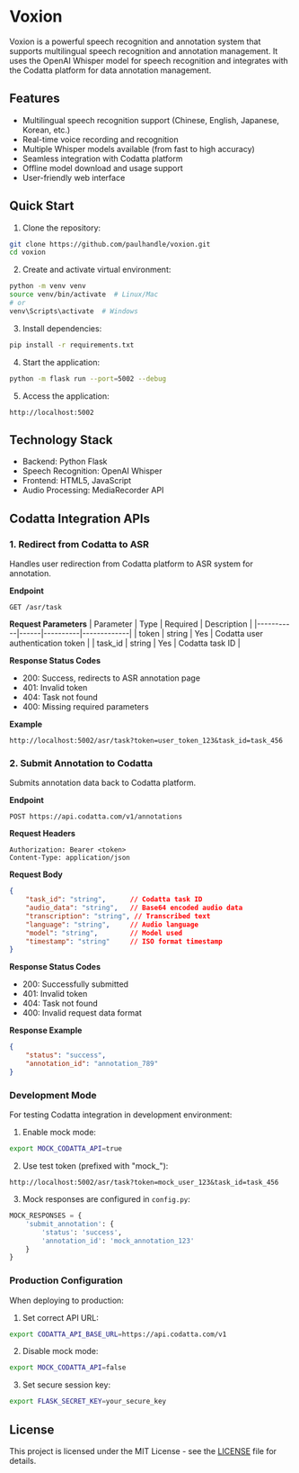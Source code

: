# Voxion

Voxion is a powerful speech recognition and annotation system that supports multilingual speech recognition and annotation management. It uses the OpenAI Whisper model for speech recognition and integrates with the Codatta platform for data annotation management.

## Features

- Multilingual speech recognition support (Chinese, English, Japanese, Korean, etc.)
- Real-time voice recording and recognition
- Multiple Whisper models available (from fast to high accuracy)
- Seamless integration with Codatta platform
- Offline model download and usage support
- User-friendly web interface

## Quick Start

1. Clone the repository:
```bash
git clone https://github.com/paulhandle/voxion.git
cd voxion
```

2. Create and activate virtual environment:
```bash
python -m venv venv
source venv/bin/activate  # Linux/Mac
# or
venv\Scripts\activate  # Windows
```

3. Install dependencies:
```bash
pip install -r requirements.txt
```

4. Start the application:
```bash
python -m flask run --port=5002 --debug
```

5. Access the application:
```
http://localhost:5002
```

## Technology Stack

- Backend: Python Flask
- Speech Recognition: OpenAI Whisper
- Frontend: HTML5, JavaScript
- Audio Processing: MediaRecorder API

## Codatta Integration APIs

### 1. Redirect from Codatta to ASR
Handles user redirection from Codatta platform to ASR system for annotation.

**Endpoint**
```
GET /asr/task
```

**Request Parameters**
| Parameter | Type | Required | Description |
|-----------|------|----------|-------------|
| token | string | Yes | Codatta user authentication token |
| task_id | string | Yes | Codatta task ID |

**Response Status Codes**
- 200: Success, redirects to ASR annotation page
- 401: Invalid token
- 404: Task not found
- 400: Missing required parameters

**Example**
```
http://localhost:5002/asr/task?token=user_token_123&task_id=task_456
```

### 2. Submit Annotation to Codatta
Submits annotation data back to Codatta platform.

**Endpoint**
```
POST https://api.codatta.com/v1/annotations
```

**Request Headers**
```
Authorization: Bearer <token>
Content-Type: application/json
```

**Request Body**
```json
{
    "task_id": "string",      // Codatta task ID
    "audio_data": "string",   // Base64 encoded audio data
    "transcription": "string", // Transcribed text
    "language": "string",     // Audio language
    "model": "string",        // Model used
    "timestamp": "string"     // ISO format timestamp
}
```

**Response Status Codes**
- 200: Successfully submitted
- 401: Invalid token
- 404: Task not found
- 400: Invalid request data format

**Response Example**
```json
{
    "status": "success",
    "annotation_id": "annotation_789"
}
```

### Development Mode
For testing Codatta integration in development environment:

1. Enable mock mode:
```bash
export MOCK_CODATTA_API=true
```

2. Use test token (prefixed with "mock_"):
```
http://localhost:5002/asr/task?token=mock_user_123&task_id=task_456
```

3. Mock responses are configured in `config.py`:
```python
MOCK_RESPONSES = {
    'submit_annotation': {
        'status': 'success',
        'annotation_id': 'mock_annotation_123'
    }
}
```

### Production Configuration
When deploying to production:

1. Set correct API URL:
```bash
export CODATTA_API_BASE_URL=https://api.codatta.com/v1
```

2. Disable mock mode:
```bash
export MOCK_CODATTA_API=false
```

3. Set secure session key:
```bash
export FLASK_SECRET_KEY=your_secure_key
```

## License

This project is licensed under the MIT License - see the [LICENSE](LICENSE) file for details.
